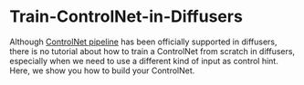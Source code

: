 # Train-ControlNet-in-Diffusers
Although [ControlNet pipeline](https://github.com/huggingface/diffusers/blob/main/src/diffusers/pipelines/stable_diffusion/pipeline_stable_diffusion_controlnet.py) has been officially supported in diffusers, there is no tutorial about how to train a ControlNet from scratch in diffusers, especially when we need to use a different kind of input as control hint. Here, we show you how to build your ControlNet.
